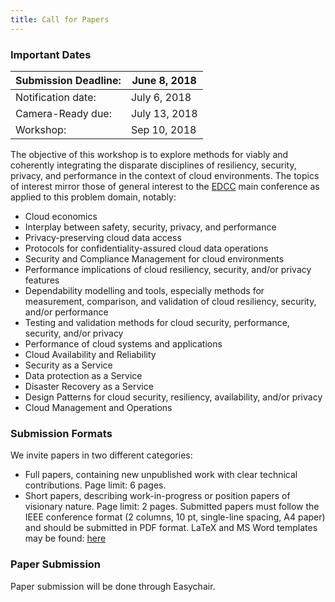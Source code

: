 ```yaml
---
title: Call for Papers
---
```


### Important Dates

|Submission Deadline:|June 8, 2018|
|--------------------|------------|
|Notification date:  |July 6, 2018|
|Camera-Ready due:   |July 13, 2018|
|Workshop:           |Sep 10, 2018|

The objective of this workshop is to explore methods for viably and coherently integrating the disparate disciplines of resiliency, security, privacy, and performance in the context of cloud environments. The topics of interest mirror those of general interest to the [EDCC](http://edcc2018.info.uaic.ro/index.html) main conference as applied to this problem domain, notably:

* Cloud economics
* Interplay between safety, security, privacy, and performance
* Privacy-preserving cloud data access
* Protocols for confidentiality-assured cloud data operations 
* Security and Compliance Management for cloud environments 
* Performance implications of cloud resiliency, security, and/or privacy features
* Dependability modelling and tools, especially methods for measurement, comparison, and validation of cloud resiliency, security, and/or performance
* Testing and validation methods for cloud security, performance, security, and/or privacy
* Performance of cloud systems and applications
* Cloud Availability and Reliability
* Security as a Service
* Data protection as a Service
* Disaster Recovery as a Service
* Design Patterns for cloud security, resiliency, availability, and/or privacy
* Cloud Management and Operations


### Submission Formats
We invite papers in two different categories:
* Full papers, containing new unpublished work with clear technical contributions. Page limit: 6 pages.
* Short papers, describing work-in-progress or position papers of visionary nature. Page limit: 2 pages.
Submitted papers must follow the IEEE conference format (2 columns, 10 pt, single-line spacing, A4 paper) and should be submitted in PDF format.
LaTeX and MS Word templates may be found: [here](http://www.ieee.org/conferences_events/conferences/publishing/templates.html)


### Paper Submission
Paper submission will be done through Easychair.


